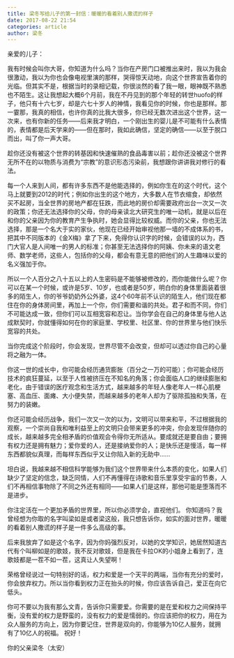 ```yaml
---
title: 梁冬写给儿子的第一封信：暖暖的看着别人撒谎的样子
date: 2017-08-22 21:54
categories: article
author: 梁冬
---
```


亲爱的儿子： 

我有时候会叫你大哥，你知道为什么吗？当你在产房门口被推出来时，我以为我会很激动，我以为你也会像电视里演的那样，哭得惊天动地，向这个世界宣告着你的光临。但其实不是，根据当时的录相记载，你很淡然的看了我一眼，眼神既不熟悉也不陌生。这让我想起大概6个月前，我在不丹见到的那个年轻的转世huofo的样子，他只有十六七岁，却是六七十岁人的神情，我看见你的时候，你也是那样。那一霎那，我真的相信，也许你真的比我大很多，你已经无数次进出这个世界，这一次来，也有你新的任务——后来我才明白，一个刚出生的婴儿是不可能有什么表情的，表情都是后天学来的——但在那时，我如此确信，坚定的确信——以至于脱口而出，叫了你一声大哥。 

趁你还没有被这个世界的转基因和快速催熟的食品毒害以前；趁你还没被这个世界无所不在的以物质与消费为“宗教”的意识形态污染前，我想跟你讲讲我对修行的看法。 

每一个人来到人间，都有许多东西不是他能选择的，例如你生在的这个时代，这个马上就要到2012的时代；例如你出生的这个地方，大多数人在节衣缩食，却依然买不起房，当全世界的房地产都在狂跌，而此地的房价却需要政府出台一次又一次的政策；你还无法选择你的父母，你的母亲读北大研究生的唯一动机，就是以后在和你的父亲因为你的教育产生争执时，她会显得比较权威。而你的父亲，你也无法选择，那是一个名大于实的家伙，他现在已经开始审视他那一墙的不成体系的书，把其中不同版本的《金X梅》拿了下来，免得你认识字的时候，会错误的以为，西门大官人是人间唯一的男人的标准；你甚至无法选择你的阿姨、你未来的语文老师、数学老师，这些人，包括你的父母，都会有意无意的把他们的人生趣味以爱的名义强加于你。 

所以一个人百分之八十五以上的人生密码是不能够被修改的，而你能做什么呢？你可以在某一个时候，或许是5岁、10岁，也或者是50岁，明白你的身体里面装着很多的陌生人，你的爷爷奶奶外公外婆，这4个60年前不认识的陌生人，他们现在都住在你的身体房间里，再加上一个你，你们需要和谐的共处。君子和而不同，你们不可能达成一致，但你们可以互相宽容和忍让。当你学会在自己的身体里与他人达成默契时，你就懂得如何在你的家庭里、学校里、社区里、你的世界里与他们快乐宽容的共处。 

当你完成这个阶段时，你会发现，世界尽管不会改变，但却可以透过你自己的心量将之融为一体。 

你这一世的成长中，你可能会经历通货膨胀（百分之一万的可能）；你可能会经历技术的疯狂蔓延，以至于人性被挤压在不知名的角落；你会面临人口的继续膨胀和老化，由于错误的医疗观念和生活方式，越来越多的年轻人像老年人一样心肌梗塞、高血压、面瘫、大小便失禁，而越来越多的老年人却为了驱除孤独和失落，在努力的装嫩。 

你还可能会经历战争，我们一次又一次的以为，文明可以带来和平，不过根据我的观察，一个崇尚自我和唯利益至上的文明只会带来更多的冲突，你会发现伴随你的成长，越来越多完全相矛盾的价值观会令得你无所适从。要成就还是要自由；要拥有权力还是拥有魅力；爱你爱的人，还是接纳爱你的人；是快乐还是慢活，每一样东西都貌似真理，而每样东西似乎又让你陷入新的无助中…… 

坦白说，我越来越不相信科学能够为我们这个世界带来什么本质的变化，如果人们缺少了坚定的信念，缺乏同情，人们不再懂得在诗歌和音乐里享受宇宙的节奏，人们不再相信事物除了不同之外还有相同——如果人们是这样，那他可能是堕落而不是进步。 

你注定活在一个更加矛盾的世界里，所以你必须学会，直视他们。 你知道吗？我曾经想为你取的名字叫梁如是或者梁这般，我只想告诉你，如实的面对世界，暖暖的看着别人撒谎的样子是一件多么高级的事。 

后来我放弃了如是这个名字，因为你妈强烈反对，以她的文学知识，她居然知道古代有个叫柳如是的歌妓，我不反对歌妓，但是我在卡拉OK的小姐身上看到了，连歌妓都是一茬不如一茬，这真让人失望啊！ 

荣格曾经说过一句特别好的话，权力和爱是一个天平的两端，当你有充分的爱时，你会放弃权力。所以当你看到权力正在抬头的时候，你应该告诉自己，爱正在向它低头。 

你可不要以为我有那么文青，告诉你只需要爱。你需要的是在爱和权力之间保持平衡，没有爱的权力是野蛮的，没有权力的爱是懦弱的。你应该把你的权力，用在为众人服务的方向上，因为你要记住，世界是双向的，你能够为10亿人服务，就拥有了10亿人的祝福。 祝好！ 


你的父亲梁冬（太安） 